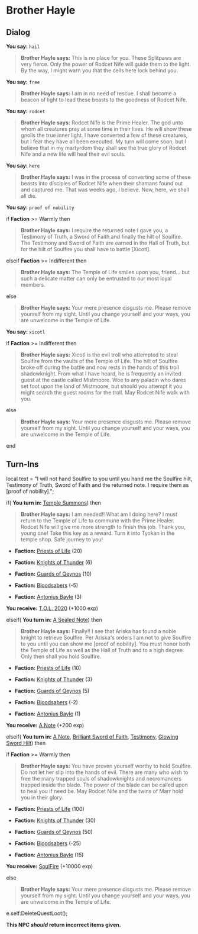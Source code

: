 # Brother Hayle
## Dialog

**You say:** `hail`



>**Brother Hayle says:** This is no place for you. These Splitpaws are very fierce. Only the power of Rodcet Nife will guide them to the light. By the way, I might warn you that the cells here lock behind you.

**You say:** `free`



>**Brother Hayle says:** I am in no need of rescue.  I shall become a beacon of light to lead these beasts to the goodness of Rodcet Nife.

**You say:** `rodcet`



>**Brother Hayle says:** Rodcet Nife is the Prime Healer. The god unto whom all creatures pray at some time in their lives. He will show these gnolls the true inner light. I have converted a few of these creatures, but I fear they have all been executed. My turn will come soon, but I believe that in my martyrdom they shall see the true glory of Rodcet Nife and a new life will heal their evil souls.

**You say:** `here`



>**Brother Hayle says:** I was in the process of converting some of these beasts into disciples of Rodcet Nife when their shamans found out and captured me. That was weeks ago, I believe. Now, here, we shall all die.

**You say:** `proof of nobility`



if **Faction** >= Warmly then



>**Brother Hayle says:** I require the returned note I gave you, a Testimony of Truth, a Sword of Faith and finally the hilt of Soulfire. The Testimony and Sword of Faith are earned in the Hall of Truth, but for the hilt of Soulfire you shall have to battle [Xicotl].


elseif **Faction** >= Indifferent then



>**Brother Hayle says:** The Temple of Life smiles upon you, friend...  but such a delicate matter can only be entrusted to our most loyal members.



else



>**Brother Hayle says:** Your mere presence disgusts me.  Please remove yourself from my sight.  Until you change yourself and your ways, you are unwelcome in the Temple of Life.




**You say:** `xicotl`



if **Faction** >= Indifferent then



>**Brother Hayle says:** Xicotl is the evil troll who attempted to steal Soulfire from the vaults of the Temple of Life. The hilt of Soulfire broke off during the battle and now rests in the hands of this troll shadowknight. From what I have heard, he is frequently an invited guest at the castle called Mistmoore. Woe to any paladin who dares set foot upon the land of Mistmoore, but should you attempt it you might search the guest rooms for the troll. May Rodcet Nife walk with you.


else



>**Brother Hayle says:** Your mere presence disgusts me.  Please remove yourself from my sight.  Until you change yourself and your ways, you are unwelcome in the Temple of Life.


end

## Turn-Ins



local text = "I will not hand Soulfire to you until you hand me the Soulfire hilt, Testimony of Truth, Sword of Faith and the returned note. I require them as [proof of nobility].";


if( **You turn in:** [Temple Summons](/item/18927)) then 


>**Brother Hayle says:** I am needed!! What am I doing here? I must return to the Temple of Life to commune with the Prime Healer. Rodcet Nife will give me more strength to finish this job. Thank you, young one! Take this key as a reward. Turn it into Tyokan in the temple shop. Safe journey to you!





* __Faction:__ [Priests of Life](/faction/341) (20)




* __Faction:__ [Knights of Thunder](/faction/280) (6)




* __Faction:__ [Guards of Qeynos](/faction/262) (10)




* __Faction:__ [Bloodsabers](/faction/221) (-5)




* __Faction:__ [Antonius Bayle](/faction/219) (3)




 **You receive:**  [T.O.L. 2020](/item/13306) (+1000 exp)

elseif( **You turn in:** [A Sealed Note](/item/18936)) then 


>**Brother Hayle says:** Finally!! I see that Ariska has found a noble knight to retrieve Soulfire. Per Ariska's orders I am not to give Soulfire to you until you can show me [proof of nobility]. You must honor both the Temple of Life as well as the Hall of Truth and to a high degree. Only then shall you hold Soulfire.


* __Faction:__ [Priests of Life](/faction/341) (10)




* __Faction:__ [Knights of Thunder](/faction/280) (3)




* __Faction:__ [Guards of Qeynos](/faction/262) (5)




* __Faction:__ [Bloodsabers](/faction/221) (-2)




* __Faction:__ [Antonius Bayle](/faction/219) (1)




 **You receive:**  [A Note](/item/18937) (+200 exp)

elseif( **You turn in:** [A Note](/item/18937), [Brilliant Sword of Faith](/item/13947), [Testimony](/item/18828), [Glowing Sword Hilt](/item/12197)) then 


if **Faction** >= Warmly then 



>**Brother Hayle says:** You have proven yourself worthy to hold Soulfire. Do not let her slip into the hands of evil. There are many who wish to free the many trapped souls of shadowknights and necromancers trapped inside the blade. The power of the blade can be called upon to heal you if need be. May Rodcet Nife and the twins of Marr hold you in their glory.



* __Faction:__ [Priests of Life](/faction/341) (100)





* __Faction:__ [Knights of Thunder](/faction/280) (30)





* __Faction:__ [Guards of Qeynos](/faction/262) (50)





* __Faction:__ [Bloodsabers](/faction/221) (-25)





* __Faction:__ [Antonius Bayle](/faction/219) (15)





 **You receive:**  [SoulFire](/item/5504) (+10000 exp)



else



>**Brother Hayle says:** Your mere presence disgusts me.  Please remove yourself from my sight.  Until you change yourself and your ways, you are unwelcome in the Temple of Life.







e.self:DeleteQuestLoot();


**This NPC *should* return incorrect items given.**


